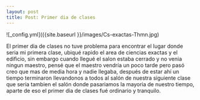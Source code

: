 ```yaml
---
layout: post
title: Post: Primer dia de clases
---
```


![_config.yml]({{site.baseurl }}/images/Cs-exactas-Thmn.jpg)

El primer dia de clases no tuve problema para encontrar el lugar donde seria mi primera
clase, ubiqué rapido el area de ciencias exactas y el edificio, sin embargo cuando 
llegué el salon estaba cerrado y no venia ningun maestro, pensé que el maestro vendría 
un poco tarde pero pasó creo que mas de media hora y nadie llegaba, después de estar ahí
un tiempo terminaron llevandonos a todos al salón de nuestra siguiente
clase que seria tambien el salón donde pasariamos la mayoria de nuestro tiempo, aparte de eso
el primer dia de clases fué ordinario y tranquilo.

